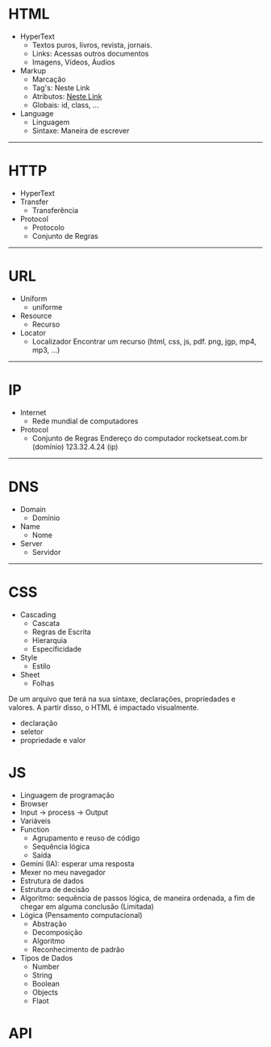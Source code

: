# HTML

- HyperText
  - Textos puros, livros, revista, jornais.
  - Links: Acessas outros documentos
  - Imagens, Vídeos, Áudios
- Markup
  - Marcação
  - Tag's: <a>Neste Link</a>
  - Atributos: <a href="https://rocketseat.com.br">Neste Link</a>
  - Globais: id, class, ...
- Language
  - Linguagem
  - Sintaxe: Maneira de escrever

---

# HTTP

- HyperText
- Transfer
  - Transferência
- Protocol
  - Protocolo
  - Conjunto de Regras

---

# URL

- Uniform
  - uniforme
- Resource
  - Recurso
- Locator
  - Localizador
    Encontrar um recurso (html, css, js, pdf. png, jgp, mp4, mp3, ...)

---

# IP

- Internet
  - Rede mundial de computadores
- Protocol
  - Conjunto de Regras
    Endereço do computador
    rocketseat.com.br (domínio)
    123.32.4.24 (ip)

---

# DNS

- Domain
  - Domínio
- Name
  - Nome
- Server
  - Servidor

---

# CSS

- Cascading
  - Cascata
  - Regras de Escrita
  - Hierarquia
  - Especificidade
- Style
  - Estilo
- Sheet
  - Folhas

De um arquivo que terá na sua sintaxe, declarações, propriedades e valores. A partir disso, o HTML é impactado visualmente.

- declaração
- seletor
- propriedade e valor

# JS

- Linguagem de programação
- Browser
- Input -> process -> Output
- Variáveis
- Function
  - Agrupamento e reuso de código
  - Sequência lógica
  - Saída
- Gemini (IA): esperar uma resposta
- Mexer no meu navegador
- Estrutura de dados
- Estrutura de decisão
- Algoritmo: sequência de passos lógica, de maneira ordenada, a fim de chegar em alguma conclusão (Limitada)
- Lógica (Pensamento computacional)
  - Abstração
  - Decomposição
  - Algoritmo
  - Reconhecimento de padrão
- Tipos de Dados
  - Number
  - String
  - Boolean
  - Objects
  - Flaot

# API
